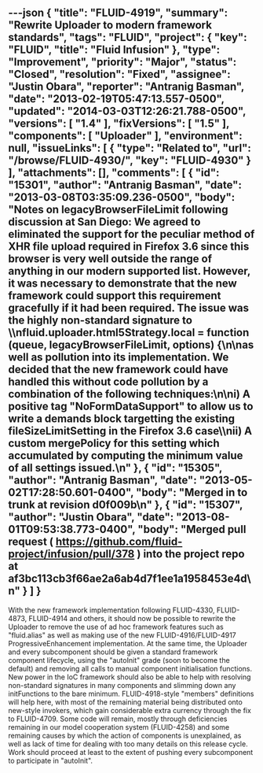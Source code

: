 ---json
{
  "title": "FLUID-4919",
  "summary": "Rewrite Uploader to modern framework standards",
  "tags": "FLUID",
  "project": {
    "key": "FLUID",
    "title": "Fluid Infusion"
  },
  "type": "Improvement",
  "priority": "Major",
  "status": "Closed",
  "resolution": "Fixed",
  "assignee": "Justin Obara",
  "reporter": "Antranig Basman",
  "date": "2013-02-19T05:47:13.557-0500",
  "updated": "2014-03-03T12:26:21.788-0500",
  "versions": [
    "1.4"
  ],
  "fixVersions": [
    "1.5"
  ],
  "components": [
    "Uploader"
  ],
  "environment": null,
  "issueLinks": [
    {
      "type": "Related to",
      "url": "/browse/FLUID-4930/",
      "key": "FLUID-4930"
    }
  ],
  "attachments": [],
  "comments": [
    {
      "id": "15301",
      "author": "Antranig Basman",
      "date": "2013-03-08T03:35:09.236-0500",
      "body": "Notes on legacyBrowserFileLimit following discussion at San Diego: We agreed to eliminated the support for the peculiar method of XHR file upload required in Firefox 3.6 since this browser is very well outside the range of anything in our modern supported list. However, it was necessary to demonstrate that the new framework could support this requirement gracefully if it had been required. The issue was the highly non-standard signature to \\\nfluid.uploader.html5Strategy.local = function (queue, legacyBrowserFileLimit, options) {\n\nas well as pollution into its implementation. We decided that the new framework could have handled this without code pollution by a combination of the following techniques:\n\ni) A positive tag \"NoFormDataSupport\" to allow us to write a demands block targetting the existing fileSizeLimitSetting in the Firefox 3.6 case\\\nii) A custom mergePolicy for this setting which accumulated by computing the minimum value of all settings issued.\n"
    },
    {
      "id": "15305",
      "author": "Antranig Basman",
      "date": "2013-05-02T17:28:50.601-0400",
      "body": "Merged in to trunk at revision d0f009b\n"
    },
    {
      "id": "15307",
      "author": "Justin Obara",
      "date": "2013-08-01T09:53:38.773-0400",
      "body": "Merged pull request ( <https://github.com/fluid-project/infusion/pull/378> ) into the project repo at af3bc113cb3f66ae2a6ab4d7f1ee1a1958453e4d\n"
    }
  ]
}
---
With the new framework implementation following FLUID-4330, FLUID-4873, FLUID-4914 and others, it should now be possible to rewrite the Uploader to remove the use of ad hoc framework features such as "fluid.alias" as well as making use of the new FLUID-4916/FLUID-4917 ProgressiveEnhancement implementation. At the same time, the Uploader and every subcomponent should be given a standard framework component lifecycle, using the "autoInit" grade (soon to become the default) and removing all calls to manual component initialisation functions. New power in the IoC framework should also be able to help with resolving non-standard signatures in many components and slimming down any initFunctions to the bare minimum. FLUID-4918-style "members" definitions will help here, with most of the remaining material being distributed onto new-style invokers, which gain considerable extra currency through the fix to FLUID-4709. Some code will remain, mostly through deficiencies remaining in our model cooperation system (FLUID-4258) and some remaining causes by which the action of components is unexplained, as well as lack of time for dealing with too many details on this release cycle. Work should proceed at least to the extent of pushing every subcomponent to participate in "autoInit".

        